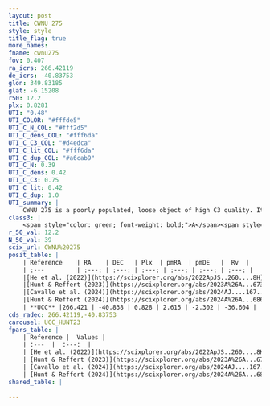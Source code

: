 ```yaml
---
layout: post
title: CWNU 275
style: style
title_flag: true
more_names: 
fname: cwnu275
fov: 0.407
ra_icrs: 266.42119
de_icrs: -40.83753
glon: 349.83185
glat: -6.15208
r50: 12.2
plx: 0.8281
UTI: "0.48"
UTI_COLOR: "#fffde5"
UTI_C_N_COL: "#fff2d5"
UTI_C_dens_COL: "#fff6da"
UTI_C_C3_COL: "#d4edca"
UTI_C_lit_COL: "#fff6da"
UTI_C_dup_COL: "#a6cab9"
UTI_C_N: 0.39
UTI_C_dens: 0.42
UTI_C_C3: 0.75
UTI_C_lit: 0.42
UTI_C_dup: 1.0
UTI_summary: |
    CWNU 275 is a poorly populated, loose object of high C3 quality. It was recently reported in the literature.
class3: |
    <span style="color: green; font-weight: bold;">A</span><span style="color: #FFC300; font-weight: bold;">B</span>
r_50_val: 12.2
N_50_val: 39
scix_url: CWNU%20275
posit_table: |
    | Reference    | RA    | DEC   | Plx  | pmRA  | pmDE   |  Rv  |
    | :---         | :---: | :---: | :---: | :---: | :---: | :---: |
    |[He et al. (2022)](https://scixplorer.org/abs/2022ApJS..260....8H) | 266.418 | -40.803 | 0.8 | 2.63 | -2.21 | -38.2 |
    |[Hunt & Reffert (2023)](https://scixplorer.org/abs/2023A%26A...673A.114H) | 266.37 | -40.816 | 0.818 | 2.674 | -2.22 | -19.081 |
    |[Cavallo et al. (2024)](https://scixplorer.org/abs/2024AJ....167...12C) | 266.714 | -40.662 | 0.819 | -- | -- | -- |
    |[Hunt & Reffert (2024)](https://scixplorer.org/abs/2024A%26A...686A..42H) | 266.37 | -40.816 | 0.818 | 2.674 | -2.22 | -19.081 |
    | **UCC** |266.421 | -40.838 | 0.828 | 2.615 | -2.302 | -36.604 | 
cds_radec: 266.42119,-40.83753
carousel: UCC_HUNT23
fpars_table: |
    | Reference |  Values |
    | :---  |  :---:  |
    | [He et al. (2022)](https://scixplorer.org/abs/2022ApJS..260....8H) | `AG=0.75, m-M=10.65, logAge=7.8, Z=0.038` |
    | [Hunt & Reffert (2023)](https://scixplorer.org/abs/2023A%26A...673A.114H) | `AV50=0.689, diffAV50=1.31, MOD50=10.31, logAge50=7.566` |
    | [Cavallo et al. (2024)](https://scixplorer.org/abs/2024AJ....167...12C) | `AV50=0.77, dMod50=10.35, logAge50=7.59, [Fe/H]50=0.17` |
    | [Hunt & Reffert (2024)](https://scixplorer.org/abs/2024A%26A...686A..42H) | `MassJ=185.485` |
shared_table: |
    
---
```

